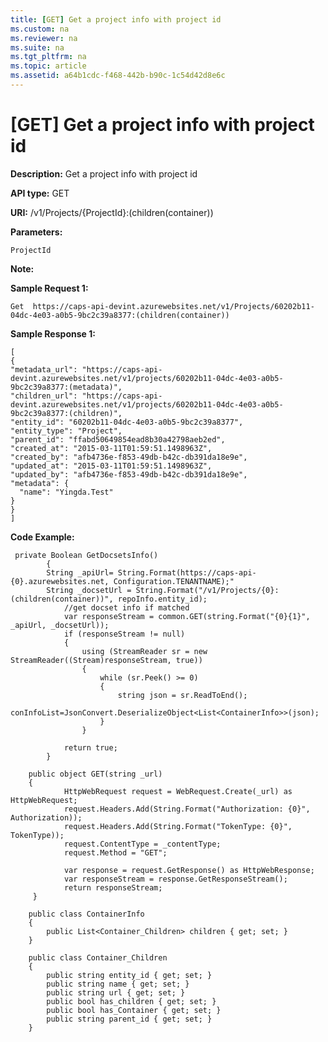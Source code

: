 ```yaml
---
title: [GET] Get a project info with project id
ms.custom: na
ms.reviewer: na
ms.suite: na
ms.tgt_pltfrm: na
ms.topic: article
ms.assetid: a64b1cdc-f468-442b-b90c-1c54d42d8e6c
---
```

# [GET] Get a project info with project id
**Description:** Get a project info with project id  

**API type:** GET

**URI:** /v1/Projects/{ProjectId}:(children(container))

**Parameters:**  

	ProjectId
	 
**Note:**   

**Sample Request 1:** 

	Get  https://caps-api-devint.azurewebsites.net/v1/Projects/60202b11-04dc-4e03-a0b5-9bc2c39a8377:(children(container)) 

**Sample Response 1:** 

	[
    {
    "metadata_url": "https://caps-api-devint.azurewebsites.net/v1/projects/60202b11-04dc-4e03-a0b5-9bc2c39a8377:(metadata)",
    "children_url": "https://caps-api-devint.azurewebsites.net/v1/projects/60202b11-04dc-4e03-a0b5-9bc2c39a8377:(children)",
    "entity_id": "60202b11-04dc-4e03-a0b5-9bc2c39a8377",
    "entity_type": "Project",
    "parent_id": "ffabd50649854ead8b30a42798aeb2ed",
    "created_at": "2015-03-11T01:59:51.1498963Z",
    "created_by": "afb4736e-f853-49db-b42c-db391da18e9e",
    "updated_at": "2015-03-11T01:59:51.1498963Z",
    "updated_by": "afb4736e-f853-49db-b42c-db391da18e9e",
    "metadata": {
      "name": "Yingda.Test"
    }
    }
    ]

**Code Example:** 
```
 private Boolean GetDocsetsInfo()
        {
        String _apiUrl= String.Format(https://caps-api-{0}.azurewebsites.net, Configuration.TENANTNAME);"
        String _docsetUrl = String.Format("/v1/Projects/{0}:(children(container))", repoInfo.entity_id);
            //get docset info if matched
            var responseStream = common.GET(string.Format("{0}{1}", _apiUrl, _docsetUrl));
            if (responseStream != null)
            {
                using (StreamReader sr = new StreamReader((Stream)responseStream, true))
                {
                    while (sr.Peek() >= 0)
                    {
                        string json = sr.ReadToEnd();
                        conInfoList=JsonConvert.DeserializeObject<List<ContainerInfo>>(json);
                    }
                }
                
            return true;
        }
		
	public object GET(string _url)
    {
            HttpWebRequest request = WebRequest.Create(_url) as HttpWebRequest;
            request.Headers.Add(String.Format("Authorization: {0}", Authorization));
            request.Headers.Add(String.Format("TokenType: {0}", TokenType));
            request.ContentType = _contentType;
            request.Method = "GET";

            var response = request.GetResponse() as HttpWebResponse;
            var responseStream = response.GetResponseStream();
            return responseStream;
     }
		
    public class ContainerInfo
    {
        public List<Container_Children> children { get; set; }
    }

    public class Container_Children
    {
        public string entity_id { get; set; }
        public string name { get; set; }
        public string url { get; set; }
        public bool has_children { get; set; }
        public bool has_Container { get; set; }
        public string parent_id { get; set; }
    }
```